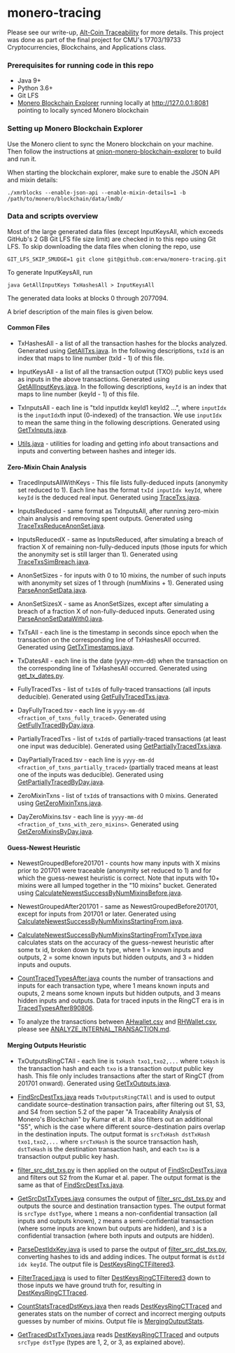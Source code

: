 # monero-tracing

Please see our write-up, [Alt-Coin Traceability](https://eprint.iacr.org/2020/593) for more details. This project was done as part of the final project for CMU's 17703/19733 Cryptocurrencies, Blockchains, and Applications class.


### Prerequisites for running code in this repo

* Java 9+
* Python 3.6+
* Git LFS
* [Monero Blockchain Explorer](https://github.com/moneroexamples/onion-monero-blockchain-explorer) running locally at http://127.0.0.1:8081 pointing to locally synced Monero blockchain


### Setting up Monero Blockchain Explorer

Use the Monero client to sync the Monero blockchain on your machine. Then follow the instructions at [onion-monero-blockchain-explorer](https://github.com/moneroexamples/onion-monero-blockchain-explorer) to build and run it.

When starting the blockchain explorer, make sure to enable the JSON API and mixin details:

```
./xmrblocks --enable-json-api --enable-mixin-details=1 -b /path/to/monero/blockchain/data/lmdb/
```


### Data and scripts overview

Most of the large generated data files (except InputKeysAll, which exceeds GitHub's 2 GB Git LFS file size limit) are checked in to this repo using Git LFS. To skip downloading the data files when cloning the repo, use

```
GIT_LFS_SKIP_SMUDGE=1 git clone git@github.com:erwa/monero-tracing.git
```

To generate InputKeysAll, run

```
java GetAllInputKeys TxHashesAll > InputKeysAll
```

The generated data looks at blocks 0 through 2077094.

A brief description of the main files is given below.


#### Common Files

* TxHashesAll - a list of all the transaction hashes for the blocks analyzed. Generated using [GetAllTxs.java](GetAllTxs.java). In the following descriptions, `txId` is an index that maps to line number (txId - 1) of this file.

* InputKeysAll - a list of all the transaction output (TXO) public keys used as inputs in the above transactions. Generated using [GetAllInputKeys.java](GetAllInputKeys.java). In the following descriptions, `keyId` is an index that maps to line number (keyId - 1) of this file.

* TxInputsAll - each line is "txId inputIdx keyId1 keyId2 ...", where `inputIdx` is the `inputIdx`th input (0-indexed) of the transaction. We use `inputIdx` to mean the same thing in the following descriptions. Generated using [GetTxInputs.java](GetTxInputs.java).

* [Utils.java](Utils.java) - utilities for loading and getting info about transactions and inputs and converting between hashes and integer ids.


#### Zero-Mixin Chain Analysis

* TracedInputsAllWithKeys - This file lists fully-deduced inputs (anonymity set reduced to 1). Each line has the format `txId inputIdx keyId`, where `keyId` is the deduced real input. Generated using [TraceTxs.java](TraceTxs.java).

* InputsReduced - same format as TxInputsAll, after running zero-mixin chain analysis and removing spent outputs. Generated using [TraceTxsReduceAnonSet.java](TraceTxsReduceAnonSet.java).

* InputsReducedX - same as InputsReduced, after simulating a breach of fraction X of remaining non-fully-deduced inputs (those inputs for which the anonymity set is still larger than 1). Generated using [TraceTxsSimBreach.java](TraceTxsSimBreach.java).

* AnonSetSizes - for inputs with 0 to 10 mixins, the number of such inputs with anonymity set sizes of 1 through (numMixins + 1). Generated using [ParseAnonSetData.java](ParseAnonSetData.java).

* AnonSetSizesX - same as AnonSetSizes, except after simulating a breach of a fraction X of non-fully-deduced inputs. Generated using [ParseAnonSetDataWith0.java](ParseAnonSetDataWith0.java).

* TxTsAll - each line is the timestamp in seconds since epoch when the transaction on the corresponding line of TxHashesAll occurred. Generated using [GetTxTimestamps.java](GetTxTimestamps.java).

* TxDatesAll - each line is the date (yyyy-mm-dd) when the transaction on the corresponding line of TxHashesAll occurred. Generated using [get_tx_dates.py](get_tx_dates.py).

* FullyTracedTxs - list of `txId`s of fully-traced transactions (all inputs deducible). Generated using [GetFullyTracedTxs.java](GetFullyTracedTxs.java).

* DayFullyTraced.tsv - each line is `yyyy-mm-dd <fraction_of_txns_fully_traced>`. Generated using [GetFullyTracedByDay.java](GetFullyTracedByDay.java).

* PartiallyTracedTxs - list of `txId`s of partially-traced transactions (at least one input was deducible). Generated using [GetPartiallyTracedTxs.java](GetPartiallyTracedTxs.java).

* DayPartiallyTraced.tsv - each line is `yyyy-mm-dd <fraction_of_txns_partially_traced>` (partially traced means at least one of the inputs was deducible). Generated using [GetPartiallyTracedByDay.java](GetPartiallyTracedByDay.java).

* ZeroMixinTxns - list of `txId`s of transactions with 0 mixins. Generated using [GetZeroMixinTxns.java](GetZeroMixinTxns.java).

* DayZeroMixins.tsv - each line is `yyyy-mm-dd <fraction_of_txns_with_zero_mixins>`. Generated using [GetZeroMixinsByDay.java](GetZeroMixinsByDay.java).


#### Guess-Newest Heuristic

* NewestGroupedBefore201701 - counts how many inputs with X mixins prior to 201701 were traceable (anonymity set reduced to 1) and for which the guess-newest heuristic is correct. Note that inputs with 10+ mixins were all lumped together in the "10 mixins" bucket. Generated using [CalculateNewestSuccessByNumMixinsBefore.java](CalculateNewestSuccessByNumMixinsBefore.java).

* NewestGroupedAfter201701 - same as NewestGroupedBefore201701, except for inputs from 201701 or later. Generated using [CalculateNewestSuccessByNumMixinsStartingFrom.java](CalculateNewestSuccessByNumMixinsStartingFrom.java).

* [CalculateNewestSuccessByNumMixinsStartingFromTxType.java](CalculateNewestSuccessByNumMixinsStartingFromTxType.java) calculates stats on the accuracy of the guess-newest heuristic after some tx id, broken down by tx type, where 1 = known inputs and outputs, 2 = some known inputs but hidden outputs, and 3 = hidden inputs and ouputs.

* [CountTracedTypesAfter.java](CountTracedTypesAfter.java) counts the number of transactions and inputs for each transaction type, where 1 means known inputs and ouputs, 2 means some known inputs but hidden outputs, and 3 means hidden inputs and outputs. Data for traced inputs in the RingCT era is in [TracedTypesAfter890806](TracedTypesAfter890806).

* To analyze the transactions between [AHwallet.csv](AHwallet.csv) and [RHWallet.csv](RHWallet.csv), please see [ANALYZE_INTERNAL_TRANSACTION.md](ANALYZE_INTERNAL_TRANSACTION.md).


#### Merging Outputs Heuristic

* TxOutputsRingCTAll - each line is `txHash txo1,txo2,...` where `txHash` is the transaction hash and each `txo` is a transaction output public key hash. This file only includes transactions after the start of RingCT (from 201701 onward). Generated using [GetTxOutputs.java](GetTxOutputs.java).

* [FindSrcDestTxs.java](FindSrcDestTxs.java) reads `TxOutputsRingCTAll` and is used to output candidate source-destination transaction pairs, after filtering out S1, S3, and S4 from section 5.2 of the paper "A Traceability Analysis of Monero's Blockchain" by Kumar et al. It also filters out an additional "S5", which is the case where different source-destination pairs overlap in the destination inputs. The output format is `srcTxHash dstTxHash txo1,txo2,...` where `srcTxHash` is the source transaction hash, `dstTxHash` is the destination transaction hash, and each `txo` is a transaction output public key hash.

* [filter_src_dst_txs.py](filter_src_dst_txs.py) is then applied on the output of [FindSrcDestTxs.java](FindSrcDestTxs.java) and filters out S2 from the Kumar et al. paper. The output format is the same as that of [FindSrcDestTxs.java](FindSrcDestTxs.java).

* [GetSrcDstTxTypes.java](GetSrcDstTxTypes.java) consumes the output of [filter_src_dst_txs.py](filter_src_dst_txs.py) and outputs the source and destination transaction types. The output format is `srcType dstType`, where `1` means a non-confidential transaction (all inputs and outputs known), `2` means a semi-confidential transaction (where some inputs are known but outputs are hidden), and `3` is a confidential transaction (where both inputs and outputs are hidden).

* [ParseDestIdxKey.java](ParseDestIdxKey.java) is used to parse the output of [filter_src_dst_txs.py](filter_src_dst_txs.py), converting hashes to ids and adding indices. The output format is `dstId idx keyId`. The output file is [DestKeysRingCTFiltered3](DestKeysRingCTFiltered3).

* [FilterTraced.java](FilterTraced.java) is used to filter [DestKeysRingCTFiltered3](DestKeysRingCTFiltered3) down to those inputs we have ground truth for, resulting in [DestKeysRingCTTraced](DestKeysRingCTTraced).

* [CountStatsTracedDstKeys.java](CountStatsTracedDstKeys.java) then reads [DestKeysRingCTTraced](DestKeysRingCTTraced) and generates stats on the number of correct and incorrect merging outputs guesses by number of mixins. Output file is [MergingOutputStats](MergingOutputStats).

* [GetTracedDstTxTypes.java](GetTracedDstTxTypes.java) reads [DestKeysRingCTTraced](DestKeysRingCTTraced) and outputs `srcType dstType` (types are 1, 2, or 3, as explained above).
